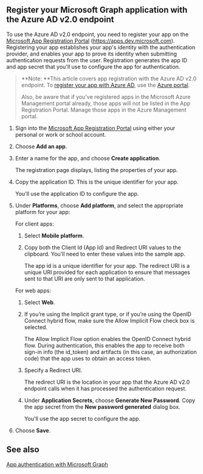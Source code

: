 ﻿## Register your Microsoft Graph application with the Azure AD v2.0 endpoint

To use the Azure AD v2.0 endpoint, you need to register your app on the [Microsoft App Registration Portal](https://apps.dev.microsoft.com) (https://apps.dev.microsoft.com). Registering your app establishes your app's identity with the authentication provider, and enables your app to prove its identity when submitting authentication requests from the user. Registration generates the app ID and app secret that you'll use to configure the app for authentication.

> **Note: **This article covers app registration with the Azure AD v2.0 endpoint. To [register your app with Azure AD](app_authentication_azure_ad.md), use the [Azure portal](https://aka.ms/aadapplist).
> 
> Also, be aware that if you've registered apps in the Microsoft Azure Management portal already, those apps will not be listed in the App Registration Portal. Manage those apps in the Azure Management portal. 

1. Sign into the [Microsoft App Registration Portal](https://apps.dev.microsoft.com/) using either your personal or work or school account.

2. Choose **Add an app**.

3. Enter a name for the app, and choose **Create application**.

	The registration page displays, listing the properties of your app.

4. Copy the application ID. This is the unique identifier for your app.

	You'll use the application ID to configure the app.

5. Under **Platforms**, choose **Add platform**, and select the appropriate platform for your app:
	
	For client apps:
	1. Select **Mobile platform**.

	2. Copy both the Client Id (App Id) and Redirect URI values to the clipboard. You'll need to enter these values into the sample app.

		The app id is a unique identifier for your app. The redirect URI is a unique URI provided for each application to ensure that messages sent to that URI are only sent to that application. 

	For web apps:
	1. Select **Web**.
	2. If you’re using the Implicit grant type, or if you’re using the OpenID Connect hybrid flow, make sure the Allow Implicit Flow check box is selected. 
		
		The Allow Implicit Flow option enables the OpenID Connect hybrid flow. During authentication, this enables the app to receive both sign-in info (the id_token) and artifacts (in this case, an authorization code) that the app uses to obtain an access token.


	3. Specify a Redirect URI.
		
		The redirect URI is the location in your app that the Azure AD v2.0 endpoint calls when it has processed the authentication request.
	4. Under **Application Secrets**, choose **Generate New Password**. Copy the app secret from the **New password generated** dialog box.
		
		You'll use the app secret to configure the app.
	
6. Choose **Save**.

## See also

[App authentication with Microsoft Graph](../auth_overview.md)
